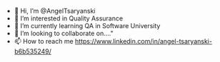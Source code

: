 - 👋 Hi, I’m @AngelTsaryanski
- 👀 I’m interested in Quality Assurance
- 🌱 I’m currently learning QA in Software University
- 💞️ I’m looking to collaborate on...."
- 📫 How to reach me https://www.linkedin.com/in/angel-tsaryanski-b6b535249/

<!---
AngelTsaryanski/AngelTsaryanski is a ✨ special ✨ repository because its `README.md` (this file) appears on your GitHub profile.
You can click the Preview link to take a look at your changes.
--->
